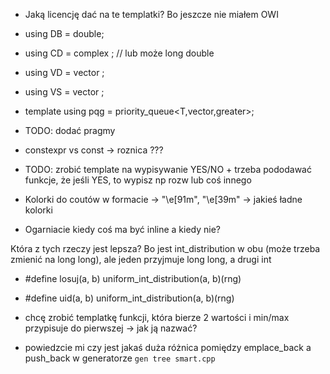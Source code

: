 * Jaką licencję dać na te templatki? Bo jeszcze nie miałem OWI

* using DB = double;
* using CD = complex <double>; // lub może long double
* using VD = vector <double>;
* using VS = vector <string>;
* template<class T> using pqg = priority_queue<T,vector<T>,greater<T>>;

* TODO: dodać pragmy
* constexpr vs const -> roznica ???
* TODO: zrobić template na wypisywanie YES/NO + trzeba pododawać funkcje, że jeśli YES, to wypisz np rozw lub coś innego
* Kolorki do coutów w formacie -> "\e[91m", "\e[39m" -> jakieś ładne kolorki
* Ogarniacie kiedy coś ma być inline a kiedy nie?

Która z tych rzeczy jest lepsza? Bo jest int_distribution w obu (może trzeba zmienić na long long), ale jeden przyjmuje long long, a drugi int
* #define losuj(a, b) uniform_int_distribution<ll>(a, b)(rng)
* #define uid(a, b) uniform_int_distribution<int>(a, b)(rng)

* chcę zrobić templatkę funkcji, która bierze 2 wartości i min/max przypisuje do pierwszej -> jak ją nazwać?
* powiedzcie mi czy jest jakaś duża różnica pomiędzy emplace_back a push_back w generatorze `gen tree smart.cpp`